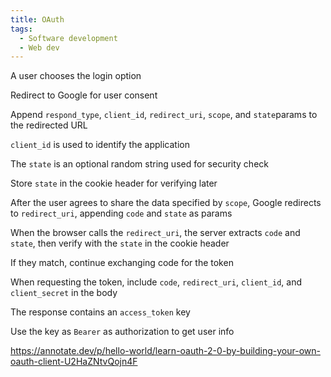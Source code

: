```yaml
---
title: OAuth
tags:
  - Software development
  - Web dev
---
```


A user chooses the login option

Redirect to Google for user consent

Append `respond_type`, `client_id`, `redirect_uri`, `scope`, and `state`params to the redirected URL

`client_id` is used to identify the application

The `state` is an optional random string used for security check

Store `state` in the cookie header for verifying later

After the user agrees to share the data specified by `scope`, Google redirects to `redirect_uri`, appending `code` and `state` as params

When the browser calls the `redirect_uri`, the server extracts `code` and `state`, then verify with the `state` in the cookie header

If they match, continue exchanging code for the token

When requesting the token, include `code`, `redirect_uri`, `client_id`, and `client_secret` in the body

The response contains an `access_token` key

Use the key as `Bearer` as authorization to get user info

https://annotate.dev/p/hello-world/learn-oauth-2-0-by-building-your-own-oauth-client-U2HaZNtvQojn4F
